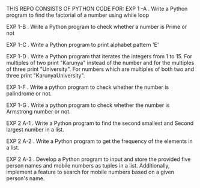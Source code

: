 THIS REPO CONSISTS OF PYTHON CODE FOR:
EXP 1 -A  . Write a Python program to find the factorial of a number using while loop

EXP 1-B  . Write a Python program to check whether a number is Prime or not

EXP 1-C . Write a Python program to print alphabet pattern 'E'

EXP 1-D . Write a Python program that iterates the integers from 1 to 15. For multiples of two print
"Karunya" instead of the number and for the multiples of three print "University". For
numbers which are multiples of both two and three print "KarunyaUniversity".

EXP 1-F . Write a python program to check whether the number is palindrome or not.

EXP 1-G . Write a python program to check whether the number is Armstrong number or not.

EXP 2 A-1 . Write a Python program to find the second smallest and Second largest number in a list.

EXP 2 A-2 . Write a Python program to get the frequency of the elements in a list.

EXP 2 A-3 . Develop a Python program to input and store the provided five person names and mobile numbers as tuples
in a list. Additionally, implement a feature to search for mobile numbers based on a given person&#39;s name.
